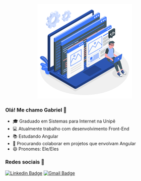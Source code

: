 <p align="center">
   <img width="300px" src="https://github.com/GabrielMLV/GabrielMLV/blob/master/developer.gif" alt="Imagem developer" />
</p> 
    

### Olá! Me chamo Gabriel 👋

- 🎓 Graduado em Sistemas para Internet na Unipê
- 💻 Atualmente trabalho com desenvolvimento Front-End
- 📚 Estudando Angular
- 👯 Procurando colaborar em projetos que envolvam Angular
- 😄 Pronomes: Ele/Eles

### Redes sociais 📱
[![Linkedin Badge](https://img.shields.io/badge/-GabrielMatheus-blue?style=flat-square&logo=Linkedin&logoColor=white&link=https://www.linkedin.com/in/gabriel-matheus-a54907144/)](https://www.linkedin.com/in/gabriel-matheus-a54907144/)
[![Gmail Badge](https://img.shields.io/badge/-gabriellopesveras@gmail.com-c14438?style=flat-square&logo=Gmail&logoColor=white&link=mailto:gabriellopesveras@gmail.com)](gabriellopesveras@gmail.com)
